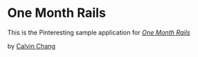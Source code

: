 # One Month Rails

This is the Pinteresting sample application for
[*One Month Rails*](http://onemonthrails.com)

by [Calvin Chang](http://www.about.me/calvinchang)